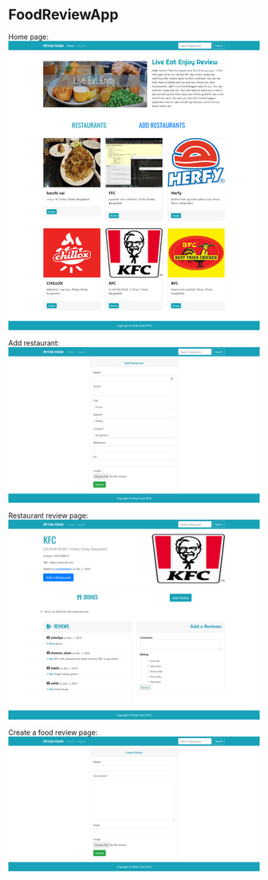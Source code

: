 # FoodReviewApp
Home page: 
![](screen%20demo%201.png)

Add restaurant: 
![](screen%20demo%202.png)

Restaurant review page:
![](screen%20demo%203.png)

Create a food review page: 
![](screen%20demo%204.png)
